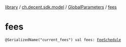 [library](../../index.md) / [ch.decent.sdk.model](../index.md) / [GlobalParameters](index.md) / [fees](./fees.md)

# fees

`@SerializedName("current_fees") val fees: `[`FeeSchedule`](../-fee-schedule/index.md)